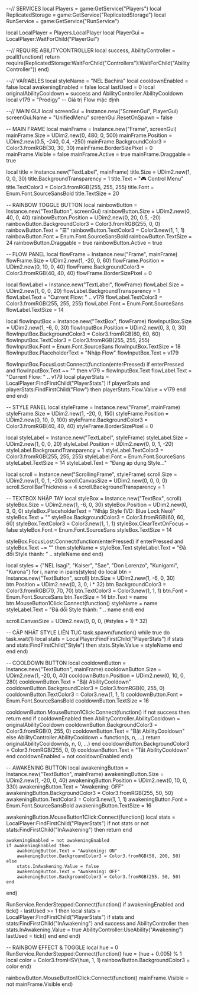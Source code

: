 --// SERVICES
local Players = game:GetService("Players")
local ReplicatedStorage = game:GetService("ReplicatedStorage")
local RunService = game:GetService("RunService")

local LocalPlayer = Players.LocalPlayer
local PlayerGui = LocalPlayer:WaitForChild("PlayerGui")

--// REQUIRE ABILITYCONTROLLER
local success, AbilityController = pcall(function()
	return require(ReplicatedStorage:WaitForChild("Controllers"):WaitForChild("AbilityController"))
end)

--// VARIABLES
local styleName = "NEL Bachira"
local cooldownEnabled = false
local awakeningEnabled = false
local lastUsed = 0
local originalAbilityCooldown = success and AbilityController.AbilityCooldown
local v179 = "Prodigy"  -- Giá trị Flow mặc định

--// MAIN GUI
local screenGui = Instance.new("ScreenGui", PlayerGui)
screenGui.Name = "UnifiedMenu"
screenGui.ResetOnSpawn = false

-- MAIN FRAME
local mainFrame = Instance.new("Frame", screenGui)
mainFrame.Size = UDim2.new(0, 480, 0, 500)
mainFrame.Position = UDim2.new(0.5, -240, 0.4, -250)
mainFrame.BackgroundColor3 = Color3.fromRGB(30, 30, 30)
mainFrame.BorderSizePixel = 0
mainFrame.Visible = false
mainFrame.Active = true
mainFrame.Draggable = true

local title = Instance.new("TextLabel", mainFrame)
title.Size = UDim2.new(1, 0, 0, 30)
title.BackgroundTransparency = 1
title.Text = "🎮 Control Menu"
title.TextColor3 = Color3.fromRGB(255, 255, 255)
title.Font = Enum.Font.SourceSansBold
title.TextSize = 20

-- RAINBOW TOGGLE BUTTON
local rainbowButton = Instance.new("TextButton", screenGui)
rainbowButton.Size = UDim2.new(0, 40, 0, 40)
rainbowButton.Position = UDim2.new(0, 20, 0.5, -20)
rainbowButton.BackgroundColor3 = Color3.fromRGB(255, 0, 0)
rainbowButton.Text = "☰"
rainbowButton.TextColor3 = Color3.new(1, 1, 1)
rainbowButton.Font = Enum.Font.SourceSansBold
rainbowButton.TextSize = 24
rainbowButton.Draggable = true
rainbowButton.Active = true

-- FLOW PANEL
local flowFrame = Instance.new("Frame", mainFrame)
flowFrame.Size = UDim2.new(1, -20, 0, 60)
flowFrame.Position = UDim2.new(0, 10, 0, 40)
flowFrame.BackgroundColor3 = Color3.fromRGB(40, 40, 40)
flowFrame.BorderSizePixel = 0

local flowLabel = Instance.new("TextLabel", flowFrame)
flowLabel.Size = UDim2.new(1, 0, 0, 20)
flowLabel.BackgroundTransparency = 1
flowLabel.Text = "Current Flow: " .. v179
flowLabel.TextColor3 = Color3.fromRGB(255, 255, 255)
flowLabel.Font = Enum.Font.SourceSans
flowLabel.TextSize = 14

local flowInputBox = Instance.new("TextBox", flowFrame)
flowInputBox.Size = UDim2.new(1, -6, 0, 30)
flowInputBox.Position = UDim2.new(0, 3, 0, 30)
flowInputBox.BackgroundColor3 = Color3.fromRGB(60, 60, 60)
flowInputBox.TextColor3 = Color3.fromRGB(255, 255, 255)
flowInputBox.Font = Enum.Font.SourceSans
flowInputBox.TextSize = 18
flowInputBox.PlaceholderText = "Nhập Flow"
flowInputBox.Text = v179

flowInputBox.FocusLost:Connect(function(enterPressed)
	if enterPressed and flowInputBox.Text ~= "" then
		v179 = flowInputBox.Text
		flowLabel.Text = "Current Flow: " .. v179
		local playerStats = LocalPlayer:FindFirstChild("PlayerStats")
		if playerStats and playerStats:FindFirstChild("Flow") then
			playerStats.Flow.Value = v179
		end
	end
end)

-- STYLE PANEL
local styleFrame = Instance.new("Frame", mainFrame)
styleFrame.Size = UDim2.new(1, -20, 0, 150)
styleFrame.Position = UDim2.new(0, 10, 0, 100)
styleFrame.BackgroundColor3 = Color3.fromRGB(40, 40, 40)
styleFrame.BorderSizePixel = 0

local styleLabel = Instance.new("TextLabel", styleFrame)
styleLabel.Size = UDim2.new(1, 0, 0, 20)
styleLabel.Position = UDim2.new(0, 0, 1, -20)
styleLabel.BackgroundTransparency = 1
styleLabel.TextColor3 = Color3.fromRGB(255, 255, 255)
styleLabel.Font = Enum.Font.SourceSans
styleLabel.TextSize = 14
styleLabel.Text = "Đang áp dụng Style..."

local scroll = Instance.new("ScrollingFrame", styleFrame)
scroll.Size = UDim2.new(1, 0, 1, -20)
scroll.CanvasSize = UDim2.new(0, 0, 0, 0)
scroll.ScrollBarThickness = 4
scroll.BackgroundTransparency = 1

-- TEXTBOX NHẬP TAY
local styleBox = Instance.new("TextBox", scroll)
styleBox.Size = UDim2.new(1, -6, 0, 30)
styleBox.Position = UDim2.new(0, 3, 0, 0)
styleBox.PlaceholderText = "Nhập Style (VD: Blue Lock Neo)"
styleBox.Text = ""
styleBox.BackgroundColor3 = Color3.fromRGB(60, 60, 60)
styleBox.TextColor3 = Color3.new(1, 1, 1)
styleBox.ClearTextOnFocus = false
styleBox.Font = Enum.Font.SourceSans
styleBox.TextSize = 14

styleBox.FocusLost:Connect(function(enterPressed)
	if enterPressed and styleBox.Text ~= "" then
		styleName = styleBox.Text
		styleLabel.Text = "Đã đổi Style thành: " .. styleName
	end
end)

local styles = {"NEL Isagi", "Kaiser", "Sae", "Don Lorenzo", "Kunigami", "Kurona"}
for i, name in ipairs(styles) do
	local btn = Instance.new("TextButton", scroll)
	btn.Size = UDim2.new(1, -6, 0, 30)
	btn.Position = UDim2.new(0, 3, 0, i * 32)
	btn.BackgroundColor3 = Color3.fromRGB(70, 70, 70)
	btn.TextColor3 = Color3.new(1, 1, 1)
	btn.Font = Enum.Font.SourceSans
	btn.TextSize = 14
	btn.Text = name
	btn.MouseButton1Click:Connect(function()
		styleName = name
		styleLabel.Text = "Đã đổi Style thành: " .. name
	end)
end

scroll.CanvasSize = UDim2.new(0, 0, 0, (#styles + 1) * 32)

-- CẬP NHẬT STYLE LIÊN TỤC
task.spawn(function()
	while true do
		task.wait(1)
		local stats = LocalPlayer:FindFirstChild("PlayerStats")
		if stats and stats:FindFirstChild("Style") then
			stats.Style.Value = styleName
		end
	end
end)

-- COOLDOWN BUTTON
local cooldownButton = Instance.new("TextButton", mainFrame)
cooldownButton.Size = UDim2.new(1, -20, 0, 40)
cooldownButton.Position = UDim2.new(0, 10, 0, 280)
cooldownButton.Text = "Bật AbilityCooldown"
cooldownButton.BackgroundColor3 = Color3.fromRGB(0, 255, 0)
cooldownButton.TextColor3 = Color3.new(1, 1, 1)
cooldownButton.Font = Enum.Font.SourceSansBold
cooldownButton.TextSize = 16

cooldownButton.MouseButton1Click:Connect(function()
	if not success then return end
	if cooldownEnabled then
		AbilityController.AbilityCooldown = originalAbilityCooldown
		cooldownButton.BackgroundColor3 = Color3.fromRGB(0, 255, 0)
		cooldownButton.Text = "Bật AbilityCooldown"
	else
		AbilityController.AbilityCooldown = function(s, n, ...) return originalAbilityCooldown(s, n, 0, ...) end
		cooldownButton.BackgroundColor3 = Color3.fromRGB(255, 0, 0)
		cooldownButton.Text = "Tắt AbilityCooldown"
	end
	cooldownEnabled = not cooldownEnabled
end)

-- AWAKENING BUTTON
local awakeningButton = Instance.new("TextButton", mainFrame)
awakeningButton.Size = UDim2.new(1, -20, 0, 40)
awakeningButton.Position = UDim2.new(0, 10, 0, 330)
awakeningButton.Text = "Awakening: OFF"
awakeningButton.BackgroundColor3 = Color3.fromRGB(255, 50, 50)
awakeningButton.TextColor3 = Color3.new(1, 1, 1)
awakeningButton.Font = Enum.Font.SourceSansBold
awakeningButton.TextSize = 16

awakeningButton.MouseButton1Click:Connect(function()
	local stats = LocalPlayer:FindFirstChild("PlayerStats")
	if not stats or not stats:FindFirstChild("InAwakening") then return end

	awakeningEnabled = not awakeningEnabled
	if awakeningEnabled then
		awakeningButton.Text = "Awakening: ON"
		awakeningButton.BackgroundColor3 = Color3.fromRGB(50, 200, 50)
	else
		stats.InAwakening.Value = false
		awakeningButton.Text = "Awakening: OFF"
		awakeningButton.BackgroundColor3 = Color3.fromRGB(255, 50, 50)
	end
end)

RunService.RenderStepped:Connect(function()
	if awakeningEnabled and tick() - lastUsed >= 1 then
		local stats = LocalPlayer:FindFirstChild("PlayerStats")
		if stats and stats:FindFirstChild("InAwakening") and success and AbilityController then
			stats.InAwakening.Value = true
			AbilityController:UseAbility("Awakening")
			lastUsed = tick()
		end
	end
end)

-- RAINBOW EFFECT & TOGGLE
local hue = 0
RunService.RenderStepped:Connect(function()
	hue = (hue + 0.005) % 1
	local color = Color3.fromHSV(hue, 1, 1)
	rainbowButton.BackgroundColor3 = color
end)

rainbowButton.MouseButton1Click:Connect(function()
	mainFrame.Visible = not mainFrame.Visible
end)
